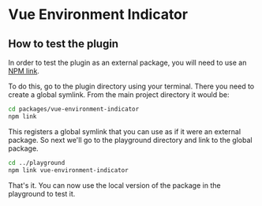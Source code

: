 # Vue Environment Indicator

## How to test the plugin

In order to test the plugin as an external package, you will need to use an [NPM link](https://docs.npmjs.com/cli/v8/commands/npm-link).

To do this, go to the plugin directory using your terminal. There you need to create a global symlink. From the main project directory it would be:

```bash
cd packages/vue-environment-indicator
npm link
```

This registers a global symlink that you can use as if it were an external package. So next we'll go to the playground directory and link to the global package.

```bash
cd ../playground
npm link vue-environment-indicator
```

That's it. You can now use the local version of the package in the playground to test it.
